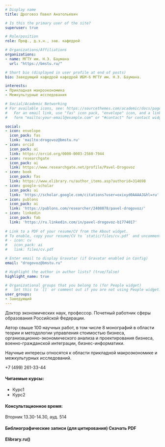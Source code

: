 ```yaml
---
# Display name
title: Дроговоз Павел Анатольевич

# Is this the primary user of the site?
superuser: true

# Role/position
role: Проф., д.э.н., зав. кафедрой

# Organizations/Affiliations
organizations:
- name: МГТУ им. Н.Э. Баумана
  url: "https://bmstu.ru/"

# Short bio (displayed in user profile at end of posts)
bio: Заведующий кафедрой кафедрой ИБМ-6 МГТУ им. Н.Э. Баумана.

interests:
- Прикладная макроэкономика
- Межкультурные исследования

# Social/Academic Networking
# For available icons, see: https://sourcethemes.com/academic/docs/page-builder/#icons
#   For an email link, use "fas" icon pack, "envelope" icon, and a link in the
#   form "mailto:your-email@example.com" or "#contact" for contact widget.

social:
- icon: envelope
  icon_pack: fas
  link: 'mailto:drogovoz@bmstu.ru'
- icon: orcid
  icon_pack: ai
  link: https://orcid.org/0000-0003-2560-7944
- icon: researchgate
  icon_pack: ai
  link: https://www.researchgate.net/profile/Pavel-Drogovoz
- icon: book
  icon_pack: fas
  link: https://www.elibrary.ru/author_items.asp?authorid=314698
- icon: google-scholar
  icon_pack: ai
  link: 'https://scholar.google.com/citations?user=oxixyd0AAAAJ&hl=ru'
- icon: publons
  icon_pack: ai
  link: 'https://publons.com/researcher/2408078/pavel-drogovoz/'
- icon: linkedin
  icon_pack: fab
  link: 'https://ru.linkedin.com/in/pavel-drogovoz-b1774017'
  
# Link to a PDF of your resume/CV from the About widget.
# To enable, copy your resume/CV to `static/files/cv.pdf` and uncomment the lines below.
# - icon: cv
#   icon_pack: ai
#   link: files/cv.pdf

# Enter email to display Gravatar (if Gravatar enabled in Config)
email: "drogovoz@bmstu.ru"

# Highlight the author in author lists? (true/false)
highlight_name: true

# Organizational groups that you belong to (for People widget)
#   Set this to `[]` or comment out if you are not using People widget.
user_groups:
- Заведующий
---
```


Доктор экономических наук, профессор. Почетный работник сферы образования Российской Федерации.

Автор свыше 100 научных работ, в том числе 8 монографий в области теории и методологии управления стоимостью бизнеса, организационно-экономического анализа и проектирования бизнеса, военно-гражданской интеграции, бизнес-информатики.

Научные интересы относятся к области прикладной макроэкономике и межкультурных исследований.

+7 (499) 261-33-44

#### Читаемые курсы: 

+ Курс1
+ Курс2

#### Консультационное время: 

Вторник 13.30-14.30, ауд. 514

#### Библиографические записи (для цитирования) Скачать PDF
#### Elibrary.ru()